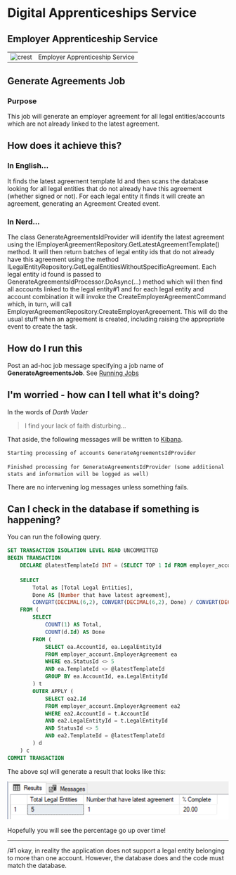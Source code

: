 # Digital Apprenticeships Service

## Employer Apprenticeship Service

|               |               |
| ------------- | ------------- |
|![crest](https://assets.publishing.service.gov.uk/government/assets/crests/org_crest_27px-916806dcf065e7273830577de490d5c7c42f36ddec83e907efe62086785f24fb.png)|Employer Apprenticeship Service|

## Generate Agreements Job

### Purpose

This job will generate an employer agreement for all legal entities/accounts which are not already linked to the latest agreement.  

## How does it achieve this?

### In English...

It finds the latest agreement template Id and then scans the database looking for all legal entities that do not already have this agreement (whether signed or not). For each legal entity it finds it will create an agreement, generating an Agreement Created event. 

### In Nerd...

The class GenerateAgreementsIdProvider will identify the latest agreement using the IEmployerAgreementRepository.GetLatestAgreementTemplate() method. It will then return batches of legal entity ids that do not already have this agreement using the method ILegalEntityRepository.GetLegalEntitiesWithoutSpecificAgreement. Each legal entity id found is passed to GenerateAgreementsIdProcessor.DoAsync(...) method which will then find all accounts linked to the legal entity#1 and for each legal entity and account combination it will invoke the CreateEmployerAgreementCommand which, in turn, will call EmployerAgreementRepository.CreateEmployerAgreeement. This will do the usual stuff when an agreement is created, including raising the appropriate event to create the task.

## How do I run this

Post an ad-hoc job message specifying a job name of **GenerateAgreementsJob**. See [Running Jobs](RunningJobs.md "Running jobs")

## I'm worried - how can I tell what it's doing?

In the words of *Darth Vader*

> I find your lack of faith disturbing...

That aside, the following messages will be written to [Kibana](https://dev-elk.fasst.org.uk/login?next=%2Fapp%2Fkibana#?_g=(), "Kibana logs").

    Starting processing of accounts GenerateAgreementsIdProvider
    
    Finished processing for GenerateAgreementsIdProvider (some additional stats and information will be logged as well)

There are no intervening log messages unless something fails.

## Can I check in the database if something is happening?

You can run the following query. 

```sql
SET TRANSACTION ISOLATION LEVEL READ UNCOMMITTED
BEGIN TRANSACTION
    DECLARE @latestTemplateId INT = (SELECT TOP 1 Id FROM employer_account.EmployerAgreementTemplate ORDER BY VersionNumber DESC)

    SELECT 
        Total as [Total Legal Entities],
        Done AS [Number that have latest agreement],
        CONVERT(DECIMAL(6,2), CONVERT(DECIMAL(6,2), Done) / CONVERT(DECIMAL(6,2), Total) * 100) AS [% Complete]
    FROM (
        SELECT
            COUNT(1) AS Total,
            COUNT(d.Id) AS Done
        FROM (
            SELECT ea.AccountId, ea.LegalEntityId
            FROM employer_account.EmployerAgreement ea
            WHERE ea.StatusId <> 5
            AND ea.TemplateId <> @latestTemplateId
            GROUP BY ea.AccountId, ea.LegalEntityId
        ) t
        OUTER APPLY (
            SELECT ea2.Id
            FROM employer_account.EmployerAgreement ea2
            WHERE ea2.AccountId = t.AccountId
            AND ea2.LegalEntityId = t.LegalEntityId
            AND StatusId <> 5
            AND ea2.TemplateId = @latestTemplateId
        ) d
    ) c
COMMIT TRANSACTION
```

The above sql will generate a result that looks like this:

![LegalEntityStatus](LegalEntityStatus.PNG)

Hopefully you will see the percentage go up over time!

----------

/#1 okay, in reality the application does not support a legal entity belonging to more than one account. However, the database does and the code must match the database.

